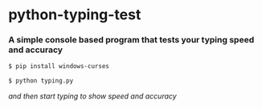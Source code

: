 # python-typing-test
### A simple console based program that tests your typing speed and accuracy


```ps
$ pip install windows-curses

$ python typing.py
```
_and then start typing to show speed and accuracy_
